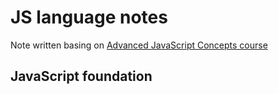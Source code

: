 # JS language notes

Note written basing on [Advanced JavaScript Concepts course](https://www.udemy.com/advanced-javascript-concepts)

## JavaScript foundation


